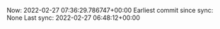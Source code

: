 Now: 2022-02-27 07:36:29.786747+00:00 Earliest commit since sync: None Last sync: 2022-02-27 06:48:12+00:00
